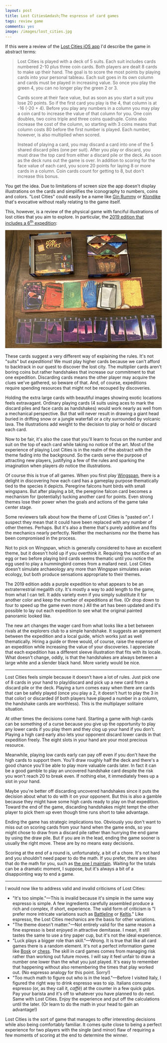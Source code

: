 ```yaml
---
layout: post
title: Lost Cities&mdash;The espresso of card games
tags: review game
comments: yes
image: /images/lost_cities.jpg
---
```


If this were a review of the [Lost Cities iOS
app](https://videogamegeek.com/videogame/134994/lost-cities-2012-ios)
I'd describe the game in abstract terms:

> Lost Cities is played with a deck of 5 suits. Each suit includes
> cards numbered 2-10 plus three coin cards. Both players are dealt 8
> cards to make up their hand. The goal is to score the most points by
> playing cards into your personal tableau. Each suit goes in its own
> column and cards must be played in increasing value. So once you
> play the green 4, you can no longer play the green 2 or 3.
>
> Cards score at their face value, but as soon as you start a suit you
> lose 20 points. So if the first card you play is the 4, that column
> is at -16 (-20 + 4). Before you play any numbers in a column you may
> play a coin card to increase the value of that column for you. One
> coin doubles, two coins triple and three coins quadruple. Coins also
> increase the cost of the column, so starting with 3 coins means that
> column costs 80 before the first number is played. Each number,
> however, is also multiplied when scored.
> 
> Instead of playing a card, you may discard a card into one of the 5
> shared discard piles (one per suit). After you play or discard, you
> must draw the top card from either a discard pile or the deck. As
> soon as the deck runs out the game is over. In addition to scoring
> for the face value of each card, you score 20 points for laying 8 or
> more cards in a column. Coin cards count for getting to 8, but don't
> increase this bonus.

You get the idea. Due to limitations of screen size the app doesn't
display illustrations on the cards and simplifies the iconography to
numbers, coins and colors. "Lost Cities" could easily be a name like
[Gin Rummy](https://boardgamegeek.com/boardgame/25574/gin-rummy) or
[Klondike](https://en.wikipedia.org/wiki/Klondike_(solitaire)) that's
evocative without really relating to the game itself.

This, however, is a review of the physical game with fanciful
illustrations of lost cities that you aim to explore. In particular,
the [2019 edition that includes a 6<sup>th</sup>
expedition](https://store.thamesandkosmos.com/products/lost-cities-card-game-with-6th-expedition):

![Lost Cities game with new purple cards.](/images/lost_cities.jpg)

These cards suggest a very different way of explaining the rules. It's
not "suits" but _expeditions_! We must play higher cards because we
can't afford to backtrack in our quest to discover the lost city. The
multiplier cards aren't boring coins but rather handshakes that
increase our commitment to that one expedition. Discarding cards means
the other player may acquire the clues we've gathered, so beware of
that. And, of course, expeditions require spending resources that
might not be recouped by discoveries.

Holding the extra large cards with beautiful images showing exotic
locations feels extravagant. Ordinary playing cards (4 suits using
aces to mark the discard piles and face cards as handshakes) would
work nearly as well from a mechanical perspective. But that will never
result in drawing a giant head buried in drifting snow or a jungle
waterfall or a city surrounded by volcanic lava. The illustrations add
weight to the decision to play or hold or discard each card.

Now to be fair, it's also the case that you'll learn to focus on the
number and suit on the top of each card while taking no notice of the
art.  Most of the experience of playing Lost Cities is in the realm of
the abstract with the theme fading into the background. So the cards
serve the purpose of attracting new players, justifying a few of the
rules and sparking the imagination when players _do_ notice the
illustrations.

Of course this is true of all games. When you first play
[Wingspan](/2019/12/29/review-wingspan.html), there is a delight in
discovering how each card has a gameplay purpose thematically tied to
the species it depicts. Peregrine falcons hunt birds with small
wingspans. But after playing a bit, the peregrine falcon card becomes
a mechanism for (potentially) tucking another card for points. Even
strong themes lose their power when the goals and actions of the game
take center stage.

Some reviewers talk about how the theme of Lost Cities is "pasted
on". I suspect they mean that it could have been replaced with any
number of other themes. Perhaps. But it's also a theme that's purely
additive and fits the mechanics nearly perfectly. Neither the
mechanisms nor the theme has been compromised in the process.

Not to pick on Wingspan, which is generally considered to have an
excellent theme, but it doesn't hold up if you overthink it. Requiring
the sacrifice of an egg or two before playing bird cards seems
thematic until you notice the egg used to play a hummingbird comes
from a mallard nest. Lost Cities doesn't simulate archaeology any more
than Wingspan simulates avian ecology, but both produce sensations
appropriate to their themes.

The 2019 edition adds a purple expedition to what appears to be an
extraterrestrial megalith city. It's mostly a way to add length to the
game, from what I can tell. It adds variety even if you simply
substitute it for another color and keep the number of expeditions at
five. (Or drop down to four to speed up the game even more.) All the
art has been updated and it's possible to lay out each expedition to
see what the original painted panoramic looked like.

The new art changes the wager card from what looks like a bet between
rivals at the explorers club to a simple handshake. It suggests an
agreement between the expedition and a local guide, which works just
as well thematically. Hiring a guide or three would, of course, raise
the expense of an expedition while increasing the value of your
discoveries. I appreciate that each expedition has a different sleeve
illustration that fits with its locale. What doesn't change, oddly, is
that the handshakes are always between a large white and a slender
black hand. More variety would be nice.

---

Lost Cities feels simple because it doesn't have a lot of rules. Just
pick one of 8 cards in your hand to play/discard and pick up a new
card from a discard pile or the deck. Playing a turn comes easy when
there are cards that can be safely played (once you play a 2, it
doesn't hurt to play the 3 in that color) or discarded (if both
players have played a number in a column, the handshake cards are
worthless). This is the multiplayer solitaire situation.

At other times the decisions come hard. Starting a game with high
cards can be something of a curse because you give up the opportunity
to play any lower cards if you play them and they clog up your hand if
you don't. Playing a high card early also lets your opponent discard
lower cards in that expedition freely. The eight slots in your hand
are your most precious resource.

Meanwhile, playing low cards early can pay off even if you don't have
the high cards to support them. You'll draw roughly half the deck and
there's a good chance you'll be able to play more valuable cards
later. In fact it can be a good gamble to play an uncovered handshake
card despite the risk you won't reach 20 to break even. If nothing
else, it immediately frees up a slot in your hand.

Maybe you're better off discarding uncovered handshakes since it puts
the decision about what to do with it on your opponent. But this is
also a gamble because they might have some high cards ready to play on
that expedition. Toward the end of the game, discarding handshakes
might tempt the other player to pick them up even though time runs
short to take advantage.

Ending the game has strategic implications too. Obviously you don't
want to miss out on scoring cards from your hand when the game ends,
so you might chose to draw from a discard pile rather than hurrying
the end game by using the draw pile. But if you are in the lead,
ending the game sooner is usually the right move. These are by no
means easy decisions.

Scoring at the end of a round is, unfortunately, a bit of a
chore. It's not hard and you shouldn't need paper to do the math. If
you prefer, there are sites that do the math for you, such as [the one
I maintain](https://lost-cities.netlify.app/). Waiting for the totals
can be a dramatic moment, I suppose, but it's always a bit of a
disappointing way to end a game.

---

I would now like to address valid and invalid criticisms of Lost Cities:

* "It's too simple."&mdash;This is invalid because it's simple in the same
  way espresso is simple. A few ingredients carefully assembled
  produce a rich and complex, if short, experience.  The valid form of
  criticism is "I prefer more intricate variations such as
  [Battleline](https://boardgamegeek.com/boardgame/760/battle-line) or
  [Keltis](https://boardgamegeek.com/boardgame/34585/keltis)." Like
  espresso, the Lost Cities mechanics are the basis for other
  variations.
* "The theme doesn't matter."&mdash;Not entirely valid for the same reason a
  fine espresso is best enjoyed in attractive demitasse. I mean, it
  still tastes the same to use a tiny paper cup, but it's not the
  ideal experience.
* "Luck plays a bigger role than skill."&mdash;Wrong. It is true that
  like all card games there is a random element. It's not a perfect
  information game like [Bosk](/2021/11/18/bosk.html) or
  [chess](/2021/01/03/chess-review.html). The skill in card games
  comes from managing risk rather than working out future moves. I
  will say it feel unfair to draw a number one lower than the what you
  just played. It's easy to remember that happening without also
  remembering the times that play worked out. (No espresso analogy for
  this point. Sorry!)
* "Too much math to figure out who is in the lead."&mdash;Before I
  visited Italy, I figured the right way to drink espresso was to
  sip. Italians consume espresso (or, as they call it, _caffè_) at the
  counter in a few quick gulps. Pay your barista and it's off to
  whatever you have planned to do next. Same with Lost Cities. Enjoy
  the experience and put off the calculations until the later. (Or
  learn to do the math in your head to gain an advantage!)
  
Lost Cities is the sort of game that manages to offer interesting
decisions while also being comfortably familiar. It comes quite close
to being a perfect experience for two players with the single (and
minor) flaw of requiring a few moments of scoring at the end to
determine the winner.
